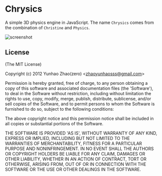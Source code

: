 # Chrysics

A simple 3D physics engine in JavaScript. The name `Chrysics` comes from the combination of `Christine` and `Physics`. 

![screenshot]("http://github.com/Aquietzero/Chrysics/raw/master/img/screenshot.png")

## License 

(The MIT License)

Copyright (c) 2012 Yunhao Zhao(zero) &lt;zhaoyunhaosss@gmail.com&gt;

Permission is hereby granted, free of charge, to any person obtaining
a copy of this software and associated documentation files (the
'Software'), to deal in the Software without restriction, including
without limitation the rights to use, copy, modify, merge, publish,
distribute, sublicense, and/or sell copies of the Software, and to
permit persons to whom the Software is furnished to do so, subject to
the following conditions:

The above copyright notice and this permission notice shall be
included in all copies or substantial portions of the Software.

THE SOFTWARE IS PROVIDED 'AS IS', WITHOUT WARRANTY OF ANY KIND,
EXPRESS OR IMPLIED, INCLUDING BUT NOT LIMITED TO THE WARRANTIES OF
MERCHANTABILITY, FITNESS FOR A PARTICULAR PURPOSE AND NONINFRINGEMENT.
IN NO EVENT SHALL THE AUTHORS OR COPYRIGHT HOLDERS BE LIABLE FOR ANY
CLAIM, DAMAGES OR OTHER LIABILITY, WHETHER IN AN ACTION OF CONTRACT,
TORT OR OTHERWISE, ARISING FROM, OUT OF OR IN CONNECTION WITH THE
SOFTWARE OR THE USE OR OTHER DEALINGS IN THE SOFTWARE.
